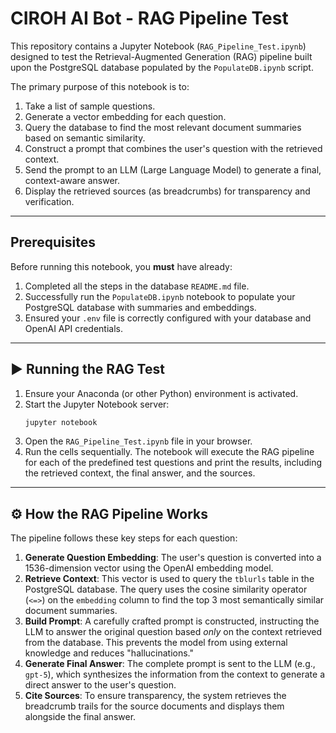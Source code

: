 # CIROH AI Bot - RAG Pipeline Test

This repository contains a Jupyter Notebook (`RAG_Pipeline_Test.ipynb`) designed to test the Retrieval-Augmented Generation (RAG) pipeline built upon the PostgreSQL database populated by the `PopulateDB.ipynb` script.

The primary purpose of this notebook is to:
1.  Take a list of sample questions.
2.  Generate a vector embedding for each question.
3.  Query the database to find the most relevant document summaries based on semantic similarity.
4.  Construct a prompt that combines the user's question with the retrieved context.
5.  Send the prompt to an LLM (Large Language Model) to generate a final, context-aware answer.
6.  Display the retrieved sources (as breadcrumbs) for transparency and verification.

---

## Prerequisites

Before running this notebook, you **must** have already:
1.  Completed all the steps in the database `README.md` file.
2.  Successfully run the `PopulateDB.ipynb` notebook to populate your PostgreSQL database with summaries and embeddings.
3.  Ensured your `.env` file is correctly configured with your database and OpenAI API credentials.

---

## ▶️ Running the RAG Test

1.  Ensure your Anaconda (or other Python) environment is activated.
2.  Start the Jupyter Notebook server:
    ```bash
    jupyter notebook
    ```
3.  Open the `RAG_Pipeline_Test.ipynb` file in your browser.
4.  Run the cells sequentially. The notebook will execute the RAG pipeline for each of the predefined test questions and print the results, including the retrieved context, the final answer, and the sources.

---

## ⚙️ How the RAG Pipeline Works

The pipeline follows these key steps for each question:

1.  **Generate Question Embedding**: The user's question is converted into a 1536-dimension vector using the OpenAI embedding model.
2.  **Retrieve Context**: This vector is used to query the `tblurls` table in the PostgreSQL database. The query uses the cosine similarity operator (`<=>`) on the `embedding` column to find the top 3 most semantically similar document summaries.
3.  **Build Prompt**: A carefully crafted prompt is constructed, instructing the LLM to answer the original question based *only* on the context retrieved from the database. This prevents the model from using external knowledge and reduces "hallucinations."
4.  **Generate Final Answer**: The complete prompt is sent to the LLM (e.g., `gpt-5`), which synthesizes the information from the context to generate a direct answer to the user's question.
5.  **Cite Sources**: To ensure transparency, the system retrieves the breadcrumb trails for the source documents and displays them alongside the final answer.

